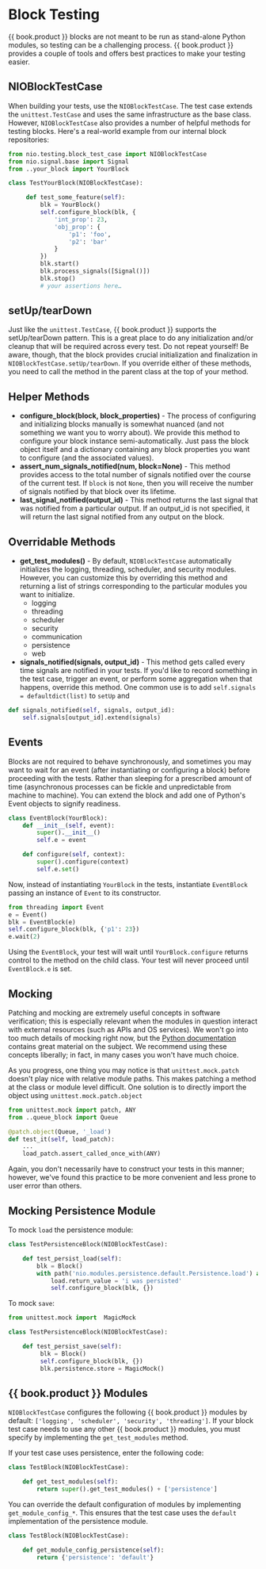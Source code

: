 # Block Testing

{{ book.product }} blocks are not meant to be run as stand-alone Python modules, so testing can be a challenging process. {{ book.product }} provides a couple of tools and offers best practices to make your testing easier.

## NIOBlockTestCase

When building your tests, use the `NIOBlockTestCase`. The test case extends the `unittest.TestCase` and uses the same infrastructure as the base class. However, `NIOBlockTestCase` also provides a number of helpful methods for testing blocks. Here's a real-world example from our internal block repositories:

```python
from nio.testing.block_test_case import NIOBlockTestCase
from nio.signal.base import Signal
from ..your_block import YourBlock

class TestYourBlock(NIOBlockTestCase):

	 def test_some_feature(self):
		 blk = YourBlock()
		 self.configure_block(blk, {
			 'int_prop': 23,
			 'obj_prop': {
				 'p1': 'foo',
				 'p2': 'bar'
			 }
		 })
		 blk.start()
		 blk.process_signals([Signal()])
		 blk.stop()
		 # your assertions here…

 ```

## setUp/tearDown

Just like the `unittest.TestCase`, {{ book.product }} supports the setUp/tearDown pattern. This is a great place to do any initialization and/or cleanup that will be required across every test. Do not repeat yourself! Be aware, though, that the block provides crucial initialization and finalization in `NIOBlockTestCase.setUp/tearDown`. If you override either of these methods, you need to call the method in the parent class at the top of your method.

## Helper Methods

- **configure_block(block, block_properties)** - The process of configuring and initializing blocks manually is somewhat nuanced (and not something we want you to worry about). We provide this method to configure your block instance semi-automatically. Just pass the block object itself and a dictionary containing any block properties you want to configure (and the associated values).
- **assert_num_signals_notified(num, block=None)** - This method provides access to the total number of signals notified over the course of the current test. If `block` is not `None`, then you will receive the number of signals notified by that block over its lifetime.
- **last_signal_notified(output_id)** - This method returns the last signal that was notified from a particular output. If an output_id is not specified, it will return the last signal notified from any output on the block.

## Overridable Methods

-   **get_test_modules()** - By default, `NIOBlockTestCase` automatically initializes the logging, threading, scheduler, and security modules. However, you can customize this by overriding this method and returning a list of strings corresponding to the particular modules you want to initialize.
    * logging
    * threading
    * scheduler
    * security
    * communication
    * persistence
    * web
-   **signals_notified(signals, output_id)** - This method gets called every time signals are notified in your tests. If you'd like to record something in the test case, trigger an event, or perform some aggregation when that happens, override this method. One common use is to add `self.signals = defaultdict(list)` to `setUp` and

```python
def signals_notified(self, signals, output_id):
	self.signals[output_id].extend(signals)
```

## Events

Blocks are not required to behave synchronously, and sometimes you may want to wait for an event (after instantiating or configuring a block) before proceeding with the tests. Rather than sleeping for a prescribed amount of time (asynchronous processes can be fickle and unpredictable from machine to machine). You can extend  the block and add one of Python's Event objects to signify readiness.

```python
class EventBlock(YourBlock):
	def __init__(self, event):
		super().__init__()
		self.e = event

	def configure(self, context):
		super().configure(context)
		self.e.set()
```

Now, instead of instantiating `YourBlock` in the tests, instantiate `EventBlock` passing an instance of `Event` to its constructor.

```python
from threading import Event
e = Event()
blk = EventBlock(e)
self.configure_block(blk, {'p1': 23})
e.wait(2)
```

Using the `EventBlock`, your test will wait until  `YourBlock.configure` returns control to the method on the child class. Your test will never proceed until `EventBlock.e` is set.

## Mocking

Patching and mocking are extremely useful concepts in software verification; this is especially relevant when the modules in question interact with external resources (such as APIs and OS services). We won't go into too much details of mocking right now, but the [Python documentation](https://docs.python.org/3/library/unittest.mock.html) contains great material on the subject. We recommend using these concepts liberally; in fact, in many cases you won't have much choice.

As you progress, one thing you may notice is that `unittest.mock.patch` doesn't play nice with relative module paths. This makes patching a method at the class or module level difficult.  One solution is to directly import the object using  `unittest.mock.patch.object`

```python
from unittest.mock import patch, ANY
from ..queue_block import Queue

@patch.object(Queue, '_load')
def test_it(self, load_patch):
	...
	load_patch.assert_called_once_with(ANY)
```
Again, you don't necessarily have to construct your tests in this manner; however, we've found this practice to be more convenient and less prone to user error than others.

## Mocking Persistence Module

To mock `load` the persistence module:

```python
class TestPersistenceBlock(NIOBlockTestCase):

	def test_persist_load(self):
		blk = Block()
		with path('nio.modules.persistence.default.Persistence.load') as load:
			load.return_value = 'i was persisted'
			self.configure_block(blk, {})
```
To mock `save`:

```python
from unittest.mock import  MagicMock

class TestPersistenceBlock(NIOBlockTestCase):

	def test_persist_save(self):
		 blk = Block()
		 self.configure_block(blk, {})
		 blk.persistence.store = MagicMock()
```

## {{ book.product }} Modules

`NIOBlockTestCase` configures the following {{ book.product }} modules by default: `['logging', 'scheduler', 'security', 'threading']`. If your block test case needs to use any other {{ book.product }} modules, you must specify by implementing the `get_test_modules` method.

If your test case uses persistence, enter the following code:

```python
class TestBlock(NIOBlockTestCase):

	def get_test_modules(self):
		return super().get_test_modules() + ['persistence']
```
You can override the default configuration of modules by implementing `get_module_config_*`. This ensures that the test case uses the `default` implementation of the persistence module.

```python
class TestBlock(NIOBlockTestCase):

	def get_module_config_persistence(self):
		return {'persistence': 'default'}
```
